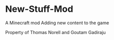 New-Stuff-Mod
=============

A Minecraft mod Adding new content to the game

Property of Thomas Norell and Goutam Gadiraju
